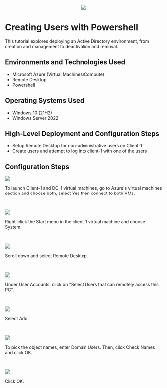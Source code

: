 <p align="center">
<img src="https://github.com/user-attachments/assets/994e5afb-bec5-4370-8cdd-aa1da7c30dcb" />
</p>

<h1>Creating Users with Powershell</h1>
This tutorial explores deploying an Active Directory environment, from creation and management to deactivation and removal.<br />

<h2>Environments and Technologies Used</h2>

- Microsoft Azure (Virtual Machines/Compute)
- Remote Desktop
- Powershell

<h2>Operating Systems Used </h2>

- Windows 10</b> (21H2)
- Windows Server 2022

<h2>High-Level Deployment and Configuration Steps</h2>

- Setup Remote Desktop for non-administrative users on Client-1 
- Create users and attempt to log into client-1 with one of the users

<h2>Configuration Steps</h2>

<p>
<img src="https://github.com/user-attachments/assets/864f4d7f-442f-4831-a295-141254b6d33f" />
</p>
<p>
To launch Client-1 and DC-1 virtual machines, go to Azure's virtual machines section and choose both, select Yes then connect to both VMs.
</p>
<br />

<p>
<img src="https://github.com/user-attachments/assets/dd78dd1a-8b33-4adf-a183-dd110145df49" />
</p>
<p>
Right-click the Start menu in the client-1 virtual machine and choose System.
</p>
<br />

<p>
<img src="https://github.com/user-attachments/assets/78a61ec5-e67a-4276-9c15-caf04aca41ac" />
</p>
<p>
Scroll down and select Remote Desktop.
</p>
<br />

<p>
<img src="https://github.com/user-attachments/assets/e8ce86b6-2692-487d-b139-9396ef37f313" />
</p>
<p>
Under User Accounts, click on "Select Users that can remotely access this PC".
</p>
<br />

<p>
<img src="https://github.com/user-attachments/assets/040b99e8-88ed-45dc-9ad7-138cea325ed6" />
</p>
<p>
Select Add.
</p>
<br />

<p>
<img src="https://github.com/user-attachments/assets/c11cffbe-bd27-40f5-ba1e-f5e40258ba34" />
</p>
<p>
To pick the object names, enter Domain Users. Then, click Check Names and click OK.
</p>
<br />

<p>
<img src="https://github.com/user-attachments/assets/9b146ab0-0e29-4497-90fa-c4026353cb50" />
</p>
<p>
Click OK.
</p>
<br />
